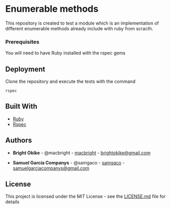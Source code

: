 # Enumerable methods
This repository is created to test a module which is an implementation of different enumerable methods already include with ruby from scracth.

### Prerequisites
You will need to have Ruby installed with the rspec gems

## Deployment
Clone the repository and execute the tests with the command

```
rspec

```

## Built With

* [Ruby](https://www.ruby-lang.org/en/news/2018/12/25/ruby-2-6-0-released/)
* [Rspec](https://rspec.info/)


## Authors

* **Bright Okike** - @macbright - [macbright](https://github.com/macbright) - brightokike@gmail.com

* **Samuel García Companys** - @samgaco - [samgaco](https://github.com/samgaco) - samuelgarciacompanys@gmail.com


## License

This project is licensed under the MIT License - see the [LICENSE.md](LICENSE.md) file for details
